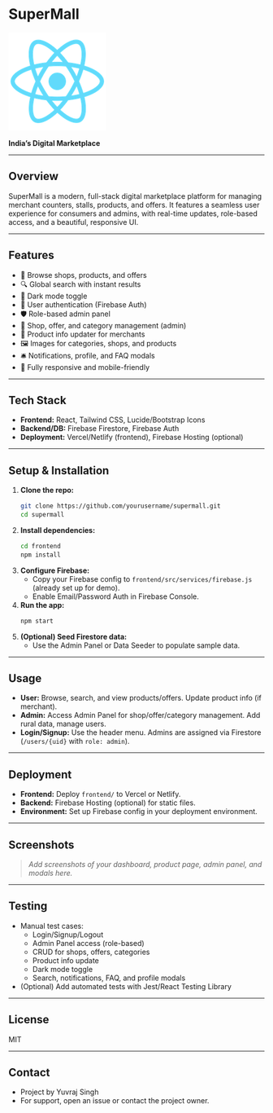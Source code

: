 # SuperMall

![SuperMall Logo](logo192.png)

**India’s Digital Marketplace**

---

## Overview
SuperMall is a modern, full-stack digital marketplace platform for managing merchant counters, stalls, products, and offers. It features a seamless user experience for consumers and admins, with real-time updates, role-based access, and a beautiful, responsive UI.

---

## Features
- 🛒 Browse shops, products, and offers
- 🔍 Global search with instant results
- 🌙 Dark mode toggle
- 👤 User authentication (Firebase Auth)
- 🛡️ Role-based admin panel
- 🏪 Shop, offer, and category management (admin)
- 📝 Product info updater for merchants
- 🖼️ Images for categories, shops, and products
- 🛎️ Notifications, profile, and FAQ modals
- 📱 Fully responsive and mobile-friendly

---

## Tech Stack
- **Frontend:** React, Tailwind CSS, Lucide/Bootstrap Icons
- **Backend/DB:** Firebase Firestore, Firebase Auth
- **Deployment:** Vercel/Netlify (frontend), Firebase Hosting (optional)

---

## Setup & Installation

1. **Clone the repo:**
   ```bash
   git clone https://github.com/yourusername/supermall.git
   cd supermall
   ```
2. **Install dependencies:**
   ```bash
   cd frontend
   npm install
   ```
3. **Configure Firebase:**
   - Copy your Firebase config to `frontend/src/services/firebase.js` (already set up for demo).
   - Enable Email/Password Auth in Firebase Console.
4. **Run the app:**
   ```bash
   npm start
   ```
5. **(Optional) Seed Firestore data:**
   - Use the Admin Panel or Data Seeder to populate sample data.

---

## Usage
- **User:** Browse, search, and view products/offers. Update product info (if merchant).
- **Admin:** Access Admin Panel for shop/offer/category management. Add rural data, manage users.
- **Login/Signup:** Use the header menu. Admins are assigned via Firestore (`/users/{uid}` with `role: admin`).

---

## Deployment
- **Frontend:** Deploy `frontend/` to Vercel or Netlify.
- **Backend:** Firebase Hosting (optional) for static files.
- **Environment:** Set up Firebase config in your deployment environment.

---

## Screenshots
> _Add screenshots of your dashboard, product page, admin panel, and modals here._

---

## Testing
- Manual test cases:
  - Login/Signup/Logout
  - Admin Panel access (role-based)
  - CRUD for shops, offers, categories
  - Product info update
  - Dark mode toggle
  - Search, notifications, FAQ, and profile modals
- (Optional) Add automated tests with Jest/React Testing Library

---

## License
MIT

---

## Contact
- Project by Yuvraj Singh
- For support, open an issue or contact the project owner.
